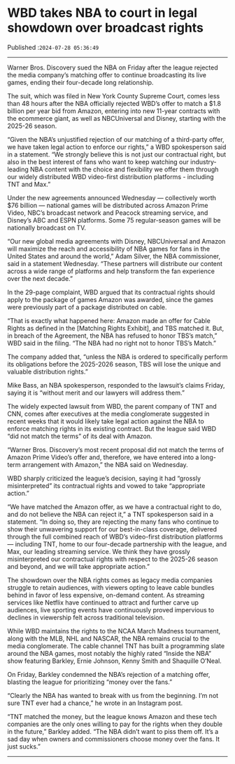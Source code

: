 # WBD takes NBA to court in legal showdown over broadcast rights

Published :`2024-07-28 05:36:49`

---

Warner Bros. Discovery sued the NBA on Friday after the league rejected the media company’s matching offer to continue broadcasting its live games, ending their four-decade long relationship.

The suit, which was filed in New York County Supreme Court, comes less than 48 hours after the NBA officially rejected WBD’s offer to match a $1.8 billion per year bid from Amazon, entering into new 11-year contracts with the ecommerce giant, as well as NBCUniversal and Disney, starting with the 2025-26 season.

“Given the NBA’s unjustified rejection of our matching of a third-party offer, we have taken legal action to enforce our rights,” a WBD spokesperson said in a statement. “We strongly believe this is not just our contractual right, but also in the best interest of fans who want to keep watching our industry-leading NBA content with the choice and flexibility we offer them through our widely distributed WBD video-first distribution platforms - including TNT and Max.”

Under the new agreements announced Wednesday — collectively worth $76 billion — national games will be distributed across Amazon Prime Video, NBC’s broadcast network and Peacock streaming service, and Disney’s ABC and ESPN platforms. Some 75 regular-season games will be nationally broadcast on TV.

“Our new global media agreements with Disney, NBCUniversal and Amazon will maximize the reach and accessibility of NBA games for fans in the United States and around the world,” Adam Silver, the NBA commissioner, said in a statement Wednesday. “These partners will distribute our content across a wide range of platforms and help transform the fan experience over the next decade.”

In the 29-page complaint, WBD argued that its contractual rights should apply to the package of games Amazon was awarded, since the games were previously part of a package distributed on cable.

“That is exactly what happened here: Amazon made an offer for Cable Rights as defined in the [Matching Rights Exhibit], and TBS matched it. But, in breach of the Agreement, the NBA has refused to honor TBS’s match,” WBD said in the filing. “The NBA had no right not to honor TBS’s Match.”

The company added that, “unless the NBA is ordered to specifically perform its obligations before the 2025-2026 season, TBS will lose the unique and valuable distribution rights.”

Mike Bass, an NBA spokesperson, responded to the lawsuit’s claims Friday, saying it is “without merit and our lawyers will address them.”

The widely expected lawsuit from WBD, the parent company of TNT and CNN, comes after executives at the media conglomerate suggested in recent weeks that it would likely take legal action against the NBA to enforce matching rights in its existing contract. But the league said WBD “did not match the terms” of its deal with Amazon.

“Warner Bros. Discovery’s most recent proposal did not match the terms of Amazon Prime Video’s offer and, therefore, we have entered into a long-term arrangement with Amazon,” the NBA said on Wednesday.

WBD sharply criticized the league’s decision, saying it had “grossly misinterpreted” its contractual rights and vowed to take “appropriate action.”

“We have matched the Amazon offer, as we have a contractual right to do, and do not believe the NBA can reject it,” a TNT spokesperson said in a statement. “In doing so, they are rejecting the many fans who continue to show their unwavering support for our best-in-class coverage, delivered through the full combined reach of WBD’s video-first distribution platforms — including TNT, home to our four-decade partnership with the league, and Max, our leading streaming service. We think they have grossly misinterpreted our contractual rights with respect to the 2025-26 season and beyond, and we will take appropriate action.”

The showdown over the NBA rights comes as legacy media companies struggle to retain audiences, with viewers opting to leave cable bundles behind in favor of less expensive, on-demand content. As streaming services like Netflix have continued to attract and further carve up audiences, live sporting events have continuously proved impervious to declines in viewership felt across traditional television.

While WBD maintains the rights to the NCAA March Madness tournament, along with the MLB, NHL and NASCAR, the NBA remains crucial to the media conglomerate. The cable channel TNT has built a programming slate around the NBA games, most notably the highly rated “Inside the NBA” show featuring Barkley, Ernie Johnson, Kenny Smith and Shaquille O’Neal.

On Friday, Barkley condemned the NBA’s rejection of a matching offer, blasting the league for prioritizing “money over the fans.”

“Clearly the NBA has wanted to break with us from the beginning. I’m not sure TNT ever had a chance,” he wrote in an Instagram post.

“TNT matched the money, but the league knows Amazon and these tech companies are the only ones willing to pay for the rights when they double in the future,” Barkley added. “The NBA didn’t want to piss them off. It’s a sad day when owners and commissioners choose money over the fans. It just sucks.”

---


